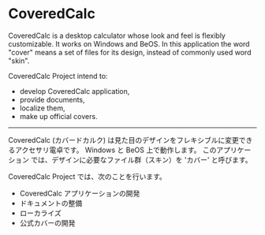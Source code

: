 CoveredCalc
===========

CoveredCalc is a desktop calculator whose look and feel is flexibly customizable. It works on Windows and BeOS. In this application the word "cover" means a set of files for its design, instead of commonly used word "skin".

CoveredCalc Project intend to:

- develop CoveredCalc application,
- provide documents,
- localize them,
- make up official covers.

----

CoveredCalc (カバードカルク) は見た目のデザインをフレキシブルに変更できるアクセサリ電卓です。 Windows と BeOS 上で動作します。 このアプリケーション では、デザインに必要なファイル群（スキン）を 'カバー' と呼びます。

CoveredCalc Project では、次のことを行います。

- CoveredCalc アプリケーションの開発
- ドキュメントの整備
- ローカライズ
- 公式カバーの開発

